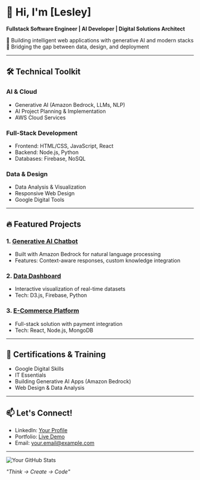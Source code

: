 # 👋 Hi, I'm [Lesley]  
**Fullstack Software Engineer | AI Developer | Digital Solutions Architect**  

🚀 Building intelligent web applications with generative AI and modern stacks  
🔧 Bridging the gap between data, design, and deployment  

---

## 🛠️ **Technical Toolkit**  

### **AI & Cloud**  
- Generative AI (Amazon Bedrock, LLMs, NLP)  
- AI Project Planning & Implementation  
- AWS Cloud Services  

### **Full-Stack Development**  
- Frontend: HTML/CSS, JavaScript, React  
- Backend: Node.js, Python  
- Databases: Firebase, NoSQL  

### **Data & Design**  
- Data Analysis & Visualization  
- Responsive Web Design  
- Google Digital Tools  

---

## 🔥 **Featured Projects**  

### 1. [Generative AI Chatbot](https://github.com/yourusername/ai-chatbot)  
   - Built with Amazon Bedrock for natural language processing  
   - Features: Context-aware responses, custom knowledge integration  

### 2. [Data Dashboard](https://github.com/yourusername/data-viz)  
   - Interactive visualization of real-time datasets  
   - Tech: D3.js, Firebase, Python  

### 3. [E-Commerce Platform](https://github.com/yourusername/ecommerce-app)  
   - Full-stack solution with payment integration  
   - Tech: React, Node.js, MongoDB  

---

## 📜 **Certifications & Training**  
- Google Digital Skills  
- IT Essentials  
- Building Generative AI Apps (Amazon Bedrock)  
- Web Design & Data Analysis  

---

## 📫 **Let's Connect!**  
- LinkedIn: [Your Profile](https://linkedin.com/in/yourprofile)  
- Portfolio: [Live Demo](https://yourportfolio.firebaseapp.com)  
- Email: your.email@example.com  

---

![Your GitHub Stats](https://github-readme-stats.vercel.app/api?username=yourusername&show_icons=true&theme=radical)  

*"Think → Create → Code"*  
